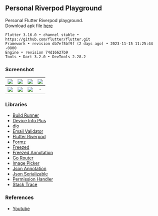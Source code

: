 ## Personal Riverpod Playground ##

Personal Flutter Riverpod playground.  
Download apk file [here](https://www.dropbox.com/scl/fi/yayyusyjpsbkzgycyr0q7)

```
Flutter 3.16.0 • channel stable • https://github.com/flutter/flutter.git
Framework • revision db7ef5bf9f (2 days ago) • 2023-11-15 11:25:44 -0800
Engine • revision 74d16627b9
Tools • Dart 3.2.0 • DevTools 2.28.2
```
### Screenshot ###
| ![](https://i.imgur.com/Cm5momi.png) | ![](https://images2.imgbox.com/5d/4d/jIWTHBJR_o.png) | ![](https://i.imgur.com/baEL283.png) | ![](https://images2.imgbox.com/37/37/XPrqZ7Ux_o.png) |
| :---: | :---: | :---: | :---: |
| ![](https://i.imgur.com/uOZ4lc5.png) | ![](https://i.imgur.com/8xwcAaE.png) | ![](https://i.imgur.com/ZjXnrbU.png) | - |


### Libraries ###
- [Build Runner](https://pub.dev/packages/build_runner)
- [Device Info Plus](https://pub.dev/packages/device_info_plus)
- [dio](https://pub.dev/packages/dio)
- [Email Validator](https://pub.dev/packages/email_validator)
- [Flutter Riverpod](https://pub.dev/packages/flutter_riverpod)
- [Formz](https://pub.dev/packages/formz)
- [Freezed](https://pub.dev/packages/freezed)
- [Freezed Annotation](https://pub.dev/packages/freezed_annotation)
- [Go Router](https://pub.dev/packages/go_router)
- [Image Picker](https://pub.dev/packages/image_picker)
- [Json Annotation](https://pub.dev/packages/json_annotation)
- [Json Serializable](https://pub.dev/packages/json_serializable)
- [Permission Handler](https://pub.dev/packages/permission_handler)
- [Stack Trace](https://pub.dev/packages/stack_trace)

### References ###
- [Youtube](https://www.youtube.com/watch?v=FdsqU02xwsE)
